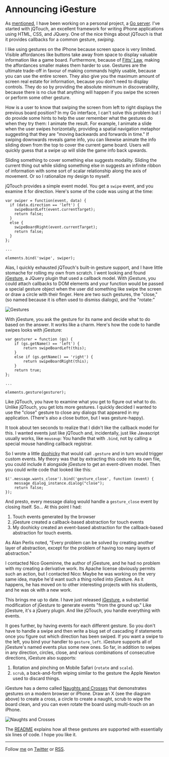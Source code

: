 Announcing iGesture
===

As [mentioned][sw], I have been working on a personal project, a [Go server][go]. I've started with jQTouch, an excellent framework for writing iPhone applications using HTML, CSS, and JQuery. One of the nice things about jQTouch is that it provides callbacks for a common gesture, *swiping*.

I like using gestures on the iPhone because screen space is very limited. Visible affordances like buttons take away from space to display valuable information like a game board. Furthermore, because of [Fitts' Law](http://en.wikipedia.org/wiki/Fitts's_law "Fitts's law - Wikipedia, the free encyclopedia"), making the affordances smaller makes them harder to use. Gestures are the ultimate trade-off in favour of making commands highly usable, because you can use the entire screen. They also give you the maximum amount of screen real estate for information, because you don't need to display controls. They do so by providing the absolute minimum in discoverability, because there is no clue that anything will happen if you swipe the screen or perform some other gesture.

How is a user to know that swiping the screen from left to right displays the previous board position? In my Go interface, I can't solve this problem but I do provide some hints to help the user remember what the gestures do when they try them: I animate the result. For example, I animate a slide when the user swipes horizontally, providing a spatial navigation metaphor suggesting that they are "moving backwards and forwards in time." If swiping downwards reveals game info, you can likewise animate the info sliding down from the top to cover the current game board. Users will quickly guess that a swipe up will slide the game info back upwards.

Sliding something to cover something else suggests modality. Sliding the current thing out while sliding something else in suggests an infinite ribbon of information with some sort of scalar relationship along the axis of movement. Or so I rationalize my design to myself.

jQTouch provides a simple event model. You get a `swipe` event, and you examine it for direction. Here's some of the code was using at the time:

    var swiper = function(event, data) {
      if (data.direction == 'left') {
        swipeBoardLeft(event.currentTarget);
        return false;
      }
      else {
        swipeBoardRight(event.currentTarget);
        return false;
      }
    };
    
    ...
    
    elements.bind('swipe', swiper);

Alas, I quickly exhausted jQTouch's built-in gesture support, and I have little stomache for rolling my own from scratch. I went looking and found [jGesture][jg], a JQuery plugin that used a callback model. With jGesture, you could attach callbacks to DOM elements and your function would be passed a special gesture object when the user did something like swipe the screen or draw a circle with their finger. Here are two such gestures, the "close," (so named because it is often used to dismiss dialogs), and the "rotate:"

![Gestures][gestures]

With jGesture, you ask the gesture for its name and decide what to do based on the answer. It works like a charm. Here's how the code to handle swipes looks with jGesture:

    var gesturer = function (gs) {
    	if (gs.getName() == 'left') {
    		return swipeBoardLeft(this);
    	}
    	else if (gs.getName() == 'right') {
    		return swipeBoardRight(this);
    	}
    	return true;
    };
    
    ...

    elements.gesture(gesturer);
    
Like jQTouch, you have to examine what you get to figure out what to do. Unlike jQTouch, you get lots more gestures. I quickly decided I wanted to use the "close" gesture to close any dialogs that appeared in my application. (There's also a close button, but I was gesture-happy).

It took about ten seconds to realize that I didn't like the callback model for this. I wanted events just like jQTouch and, incidentally, just like Javascript usually works, like `mouseup`: You handle that with `.bind`, not by calling a special mouse handling callback registrar.

So I wrote a little [doohicky][eventified] that would call `.gesture` and in turn would trigger custom events. My theory was that by extracting this code into its own file, you could include it alongside jGesture to get an event-driven model. Then you could write code that looked like this:

    $('.message.wants_close').bind('gesture_close', function (event) {
    	message_dialog_instance.dialog("close");
    	return false;
    });

And presto, every message dialog would handle a `gesture_close` event by closing itself. So... At this point I had:

1. Touch events generated by the browser
2. jGesture created a callback-based abstraction for touch events
3. My doohicky created an event-based abstraction for the callback-based abstraction for touch events.

As Alan Perlis noted, "Every problem can be solved by creating another layer of abstraction, except for the problem of having too many layers of abstraction."

I contacted Nico Goeminne, the author of jGesture, and he had no problem with my creating a derivative work. Its Apache license obviously permits such an action, but I contacted Nico: Maybe he was working on the very same idea, maybe he'd want such a thing rolled into jGesture. As it happens, he has moved on to other interesting projects with his students, and he was ok with a new work.

This brings me up to date. I have just released [iGesture][ig], a substantial modification of jGesture to generate events "from the ground up." Like jGesture, it's a jQuery plugin. And like jQTouch, you handle everything with events.

It goes further, by having events for each different gesture. So you don't have to handle a swipe and then write a biug set of cascading if statements once you figure out which direction has been swiped. If you want a swipe to the left, you bind your handler to `gesture_left`. iGesture supports all of jGesture's named events plus some new ones. So far, in addition to swipes in any direction, circles, close, and various combinations of consecutive directions, iGesture also supports:

1. Rotation and pinching on Mobile Safari (`rotate` and `scale`).
2. `scrub`, a back-and-forth wiping similar to the gesture the Apple Newton used to discard things.

iGesture has a demo called [Naughts and Crosses][nc] that demonstrates gestures on a modern browser or iPhone. Draw an X (see the diagram above) to create a cross, a circle to create a naught, scrub to wipe the board clean, and you can even rotate the board using multi-touch on an iPhone.

![Naughts and Crosses][oxox]

The [README][igreadme] explains how all these gestures are supported with essentially six lines of code. I hope you like it.

----
  
Follow [me](http://reginald.braythwayt.com) on [Twitter](http://twitter.com/raganwald) or [RSS](http://feeds.feedburner.com/raganwald "raganwald's rss feed").

[go]: http://github.com/raganwald/go
[sw]: http://github.com/raganwald/homoiconic/blob/master/2010/03/significant_whitespace.md#readme "Significant Whitespace"
[jg]: http://web.siruna.com/nico/jgesture/documentation.html
[gestures]: /raganwald/iGesture/raw/master/about/gestures.png  "Example Gestures"
[eventified]: http://github.com/raganwald/go/blob/4562b25a40b3ef2e22aec9811921f622f84a2bff/public/javascripts/jgesture.eventified.js "jgesture.eventified.js"
[ig]: http://github.com/raganwald/iGesture
[igreadme]: http://github.com/raganwald/iGesture#readme
[nc]: http://raganwald.github.com/iGesture/naughts_and_crosses.html
[oxox]: /raganwald/iGesture/raw/master/about/oxox.png  "Naughts and Crosses"